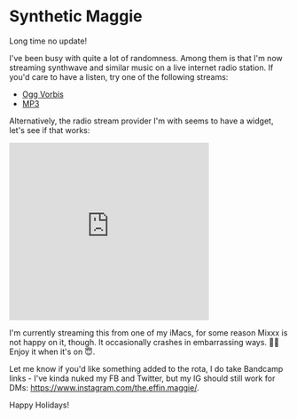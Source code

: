# Synthetic Maggie

Long time no update!

I've been busy with quite a lot of randomness. Among them is that I'm now streaming synthwave and similar music on a live internet radio station. If you'd care to have a listen, try one of the following streams:

* [Ogg Vorbis](https://streams.radiomast.io/3dd94b4d-5756-4685-b03c-e64c9967b850)
* [MP3](https://streams.radiomast.io/92eece62-f8f7-487a-850c-7c985937c353)

Alternatively, the radio stream provider I'm with seems to have a widget, let's see if that works:

<iframe src="https://streams.radiomast.io/station/d000d857-aeb6-4bac-bf9b-a7b34c472322/player/widget?t=heatwave?s=92eece62-f8f7-487a-850c-7c985937c353" width="360" height="320" frameborder="0"></iframe>

I'm currently streaming this from one of my iMacs, for some reason Mixxx is not happy on it, though. It occasionally crashes in embarrassing ways. 🤷‍♂️ Enjoy it when it's on 😇.

Let me know if you'd like something added to the rota, I do take Bandcamp links - I've kinda nuked my FB and Twitter, but my IG should still work for DMs: https://www.instagram.com/the.effin.maggie/.

Happy Holidays!